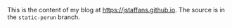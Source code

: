 This is the content of my blog at https://jstaffans.github.io.
The source is in the `static-perun` branch.

